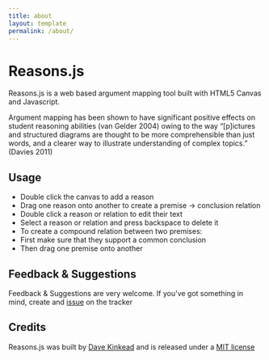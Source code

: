 ```yaml
---
title: about
layout: template
permalink: /about/
---
```


# Reasons.js

Reasons.js is a web based argument mapping tool built with HTML5 Canvas and Javascript.

Argument mapping has been shown to have significant positive effects on student reasoning abilities (van Gelder 2004) owing to the way “[p]ictures and structured diagrams are thought to be more comprehensible than just words, and a clearer way to illustrate understanding of complex topics.” (Davies 2011)


## Usage

  - Double click the canvas to add a reason
  - Drag one reason onto another to create a premise -> conclusion relation
  - Double click a reason or relation to edit their text
  - Select a reason or relation and press backspace to delete it
  - To create a compound relation between two premises:
  - First make sure that they support a common conclusion
  - Then drag one premise onto another


## Feedback & Suggestions

Feedback & Suggestions are very welcome.  If you've got something in mind, create and [issue](https://github.com/davekinkead/reasons/issues) on the tracker

## Credits

Reasons.js was built by [Dave Kinkead](http://dave.kinkead.com.au) and is released under a [MIT license](/LICENSE)